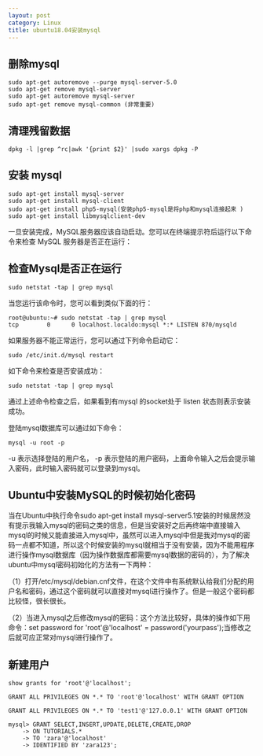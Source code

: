 ```yaml
---
layout: post
category: Linux
title: ubuntu18.04安装mysql
---
```


## 删除mysql
	sudo apt-get autoremove --purge mysql-server-5.0
	sudo apt-get remove mysql-server
	sudo apt-get autoremove mysql-server
	sudo apt-get remove mysql-common (非常重要)

## 清理残留数据
	dpkg -l |grep ^rc|awk '{print $2}' |sudo xargs dpkg -P

## 安装 mysql
	sudo apt-get install mysql-server
	sudo apt-get install mysql-client
	sudo apt-get install php5-mysql(安装php5-mysql是将php和mysql连接起来 )
	sudo apt-get install libmysqlclient-dev

一旦安装完成，MySQL服务器应该自动启动。您可以在终端提示符后运行以下命令来检查 MySQL 服务器是否正在运行：

##  检查Mysql是否正在运行
	sudo netstat -tap | grep mysql

当您运行该命令时，您可以看到类似下面的行：

	root@ubuntu:~# sudo netstat -tap | grep mysql
	tcp        0      0 localhost.localdo:mysql *:* LISTEN 870/mysqld 

如果服务器不能正常运行，您可以通过下列命令启动它：

	sudo /etc/init.d/mysql restart

如下命令来检查是否安装成功：

	sudo netstat -tap | grep mysql

通过上述命令检查之后，如果看到有mysql 的socket处于 listen 状态则表示安装成功。

登陆mysql数据库可以通过如下命令：

	mysql -u root -p 

-u 表示选择登陆的用户名， -p 表示登陆的用户密码，上面命令输入之后会提示输入密码，此时输入密码就可以登录到mysql。

## Ubuntu中安装MySQL的时候初始化密码

当在Ubuntu中执行命令sudo apt-get install mysql-server5.1安装的时候居然没有提示我输入mysql的密码之类的信息，但是当安装好之后再终端中直接输入mysql的时候又能直接进入mysql中，虽然可以进入mysql中但是我对mysql的密码一点都不知道，所以这个时候安装的mysql就相当于没有安装，因为不能用程序进行操作mysql数据库（因为操作数据库都需要mysql数据的密码的），为了解决ubuntu中mysql密码初始化的方法有一下两种：

（1）打开/etc/mysql/debian.cnf文件，在这个文件中有系统默认给我们分配的用户名和密码，通过这个密码就可以直接对mysql进行操作了。但是一般这个密码都比较怪，很长很长。

（2）当进入mysql之后修改mysql的密码：这个方法比较好，具体的操作如下用命令：set password for 'root'@'localhost' = password('yourpass');当修改之后就可应正常对mysql进行操作了。

## 新建用户
	show grants for 'root'@'localhost';

	GRANT ALL PRIVILEGES ON *.* TO 'root'@'localhost' WITH GRANT OPTION

	GRANT ALL PRIVILEGES ON *.* TO 'test1'@'127.0.0.1' WITH GRANT OPTION

	mysql> GRANT SELECT,INSERT,UPDATE,DELETE,CREATE,DROP
	    -> ON TUTORIALS.*
	    -> TO 'zara'@'localhost'
	    -> IDENTIFIED BY 'zara123';


